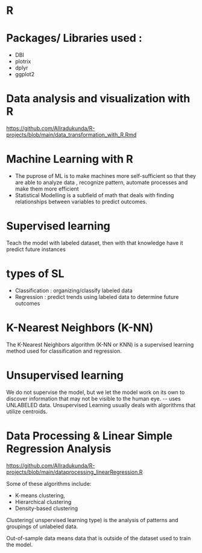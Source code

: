 # R

# Packages/ Libraries used :

- DBI
- plotrix
- dplyr
- ggplot2


# Data analysis and visualization with R

https://github.com/AIIradukunda/R-projects/blob/main/data_transformation_with_R.Rmd

# Machine Learning with R

- The puprose of ML is to make machines more self-sufficient so that they are able to analyze data , recognize pattern, automate processes and make them more efficient 
- Statistical Modelling is a subfield of math that deals with finding relationships between
variables to predict outcomes.

# Supervised learning

Teach the model with labeled dataset, then with that knowledge have it predict future instances

#  types of SL

- Classification : organizing/classify labeled data
- Regression : predict trends using labeled data to determine future outcomes
#   K-Nearest Neighbors (K-NN)
The K-Nearest Neighbors algorithm (K-NN or KNN) is a supervised learning method used for classification and regression.
  
# Unsupervised learning

We do not supervise the model, but we let the model work on its own to discover information that may not be visible to the human eye.  -- uses UNLABELED data.
Unsupervised Learning usually deals with algorithms that utilize centroids.

#  Data Processing  & Linear Simple Regression Analysis
https://github.com/AIIradukunda/R-projects/blob/main/dataprocessing_linearRegression.R

Some of these algorithms include:
-  K-means clustering,
-  Hierarchical clustering
- Density-based clustering

Clustering( unspervised learning type) is the analysis of patterns and groupings of unlabeled data.

Out-of-sample data means data that is outside of the dataset used to train the model.
